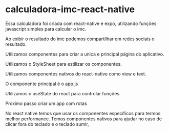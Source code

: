 # calculadora-imc-react-native

Essa calculadora foi criada com react-native e expo, utilizando funções javascript simples para calcular o imc.

Ao exibir o resultado do imc podemos compartilhar em redes sociais o resultado.

Utilizamos componentes para criar a unica e principal página do aplicativo.

Utilizamos o StyleSheet para estilizar os componentes.

Utilizamos componentes nativos do react-native como view e text.

O componente principal é o app.js

Utilizamos o useState do react para controlar funções.

Proximo passo criar um app com rotas

No react native temos que usar os componentes específicos para termos melhor performance. Temos componentes nativos para ajudar no caso de clicar fora do teclado e o teclado sumir,